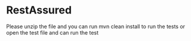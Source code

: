 # RestAssured

Please unzip the file and you can run mvn clean install to run the tests or open the test file and can run the test
